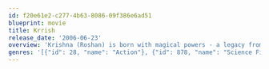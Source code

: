 ```yaml
---
id: f20e61e2-c277-4b63-8086-09f386e6ad51
blueprint: movie
title: Krrish
release_date: '2006-06-23'
overview: 'Krishna (Roshan) is born with magical powers - a legacy from his father. Priya (Chopra) comes into his life and becomes his world. When she beckons him to Singapore, he follows. In Singapore, Dr. Siddhant Arya (Shah), the megalomaniac scientist is on the verge of changing the future forever. Only one man stands between Dr. Siddharth Arya and his destructive dreams. To block his ruthless ambitions -- Krishna must become Krrish.'
genres: '[{"id": 28, "name": "Action"}, {"id": 878, "name": "Science Fiction"}]'
---
```


